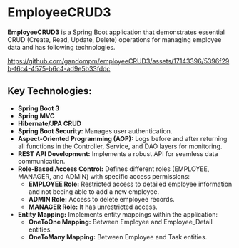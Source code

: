 # EmployeeCRUD3

**EmployeeCRUD3** is a Spring Boot application that demonstrates essential CRUD (Create, Read, Update, Delete) operations for managing employee data and has following technologies.




https://github.com/gandompm/employeeCRUD3/assets/17143396/5396f29b-f6c4-4575-b6c4-ad9e5b33fddc




## Key Technologies: 

- **Spring Boot 3**
- **Spring MVC**
- **Hibernate/JPA CRUD**
- **Spring Boot Security:** Manages user authentication. 
- **Aspect-Oriented Programming (AOP):** Logs before and after returning all functions in the Controller, Service, and DAO layers for monitoring. 
- **REST API Development:** Implements a robust API for seamless data communication.
- **Role-Based Access Control:** Defines different roles (EMPLOYEE, MANAGER, and ADMIN) with specific access permissions:
  - **EMPLOYEE Role:** Restricted access to detailed employee information and not beeing able to add a new employee.
  - **ADMIN Role:** Access to delete employee records.
  - **MANAGER Role:** It has unrestricted access.
- **Entity Mapping:** Implements entity mappings within the application:
  - **OneToOne Mapping:** Between Employee and Employee_Detail entities.
  - **OneToMany Mapping:** Between Employee and Task entities.

  

